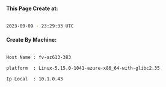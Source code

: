 
   
#### This Page Create at:

```bash

2023-09-09 - 23:29:33 UTC

```

#### Create By Machine:

```bash

Host Name : fv-az613-383

platform  : Linux-5.15.0-1041-azure-x86_64-with-glibc2.35

Ip Local  : 10.1.0.43

```

